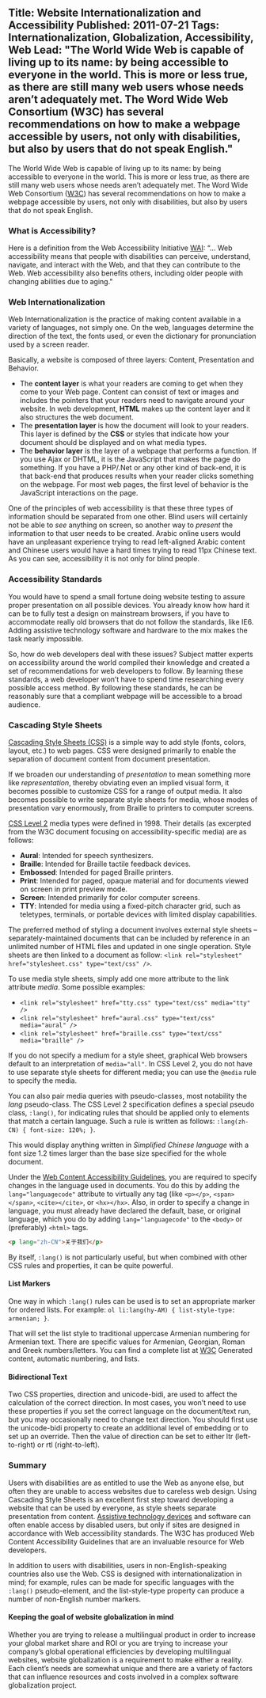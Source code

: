 Title: Website Internationalization and Accessibility
Published: 2011-07-21
Tags: Internationalization, Globalization, Accessibility, Web
Lead: "The World Wide Web is capable of living up to its name: by being accessible to everyone in the world. This is more or less true, as there are still many web users whose needs aren’t adequately met. The Word Wide Web Consortium (W3C) has several recommendations on how to make a webpage accessible by users, not only with disabilities, but also by users that do not speak English."
---
The World Wide Web is capable of living up to its name: by being accessible to everyone in the world. This is more or less true, as there are still many web users whose needs aren&#8217;t adequately met. The Word Wide Web Consortium ([W3C](http://www.w3.org/)) has several recommendations on how to make a webpage accessible by users, not only with disabilities, but also by users that do not speak English.

### What is Accessibility?

Here is a definition from the Web Accessibility Initiative [WAI](https://www.w3.org/WAI/fundamentals/accessibility-intro/): &#8220;… Web accessibility means that people with disabilities can perceive, understand, navigate, and interact with the Web, and that they can contribute to the Web. Web accessibility also benefits others, including older people with changing abilities due to aging."

### Web Internationalization

Web Internationalization is the practice of making content available in a variety of languages, not simply one. On the web, languages determine the direction of the text, the fonts used, or even the dictionary for pronunciation used by a screen reader.

Basically, a website is composed of three layers: Content, Presentation and Behavior.

* The **content layer** is what your readers are coming to get when they come to your Web page. Content can consist of text or images and includes the pointers that your readers need to navigate around your website. In web development, **HTML** makes up the content layer and it also structures the web document.
* The **presentation layer** is how the document will look to your readers. This layer is defined by the **CSS** or styles that indicate how your document should be displayed and on what media types.
* The **behavior layer** is the layer of a webpage that performs a function. If you use Ajax or DHTML, it is the JavaScript that makes the page do something. If you have a PHP/.Net or any other kind of back-end, it is that back-end that produces results when your reader clicks something on the webpage. For most web pages, the first level of behavior is the JavaScript interactions on the page.

One of the principles of web accessibility is that these three types of information should be separated from one other. Blind users will certainly not be able to *see* anything on screen, so another way to *present* the information to that user needs to be created. Arabic online users would have an unpleasant experience trying to read left-aligned Arabic content and Chinese users would have a hard times trying to read 11px Chinese text. As you can see, accessibility it is not only for blind people.

### Accessibility Standards

You would have to spend a small fortune doing  website testing to assure proper presentation on all possible devices. You already know how hard it can be to fully test a design on mainstream browsers, if you have to accommodate really old browsers that do not follow the standards, like IE6. Adding assistive technology software and hardware to the mix makes the task nearly impossible.

So, how do web developers deal with these issues? Subject matter experts on accessibility around the world compiled their knowledge and created a set of recommendations for web developers to follow. By learning these standards, a web developer won&#8217;t have to spend time researching every possible access method. By following these standards, he can be reasonably sure that a compliant webpage will be accessible to a broad audience.

### Cascading Style Sheets

[Cascading Style Sheets (CSS)](https://www.w3.org/Style/CSS/learning) is a simple way to add style (fonts, colors, layout, etc.) to web pages. CSS were designed primarily to enable the separation of document content from document presentation.

If we broaden our understanding of *presentation* to mean something more like *representation*, thereby obviating even an implied visual form, it becomes possible to customize CSS for a range of output media. It also becomes possible to write separate style sheets for media, whose modes of presentation vary enormously, from Braille to printers to computer screens.

[CSS Level 2](http://www.w3.org/TR/CSS21/) media types were defined in 1998. Their details (as excerpted from the W3C document focusing on accessibility-specific media) are as follows:

* **Aural**: Intended for speech synthesizers.
* **Braille**: Intended for Braille tactile feedback devices.
* **Embossed**: Intended for paged Braille printers.
* **Print**: Intended for paged, opaque material and for documents viewed on screen in print preview mode.
* **Screen**: Intended primarily for color computer screens.
* **TTY**: Intended for media using a fixed-pitch character grid, such as teletypes, terminals, or portable devices with limited display capabilities.

The preferred method of styling a document involves external style sheets &#8211; separately-maintained documents that can be included by reference in an unlimited number of HTML files and updated in one single operation. Style sheets are then linked to a document as follow: `<link rel="stylesheet" href="stylesheet.css" type="text/css" />`.

To use media style sheets, simply add one more attribute to the link attribute *media*. Some possible examples:

* `<link rel="stylesheet" href="tty.css" type="text/css" media="tty" />`
* `<link rel="stylesheet" href="aural.css" type="text/css" media="aural" />`
* `<link rel="stylesheet" href="braille.css" type="text/css" media="braille" />`

If you do not specify a medium for a style sheet, graphical Web browsers default to an interpretation of `media="all"`. In CSS Level 2, you do not have to use separate style sheets for different media; you can use the `@media` rule to specify the media.

You can also pair media queries with pseudo-classes, most notability the *lang* pseudo-class. The CSS Level 2 specification defines a special pseudo class, `:lang()`, for indicating rules that should be applied only to elements that match a certain language. Such a rule is written as follows: `:lang(zh-CN) { font-size: 120%; }`.

This would display anything written in *Simplified Chinese language* with a font size 1.2 times larger than the base size specified for the whole document.

Under the [Web Content Accessibility Guidelines](http://www.w3.org/TR/WCAG20/), you are required to specify changes in the language used in documents. You do this by adding the `lang="languagecode"` attribute to virtually any tag (like `<p></p>`, `<span></span>`, `<cite></cite>`, or `<hx></hx>`. Also, in order to specify a change in language, you must already have declared the default, base, or original language, which you do by adding `lang="languagecode"` to the `<body>` or (preferably) `<html>` tags.

```html
<p lang="zh-CN">关于我们</p>
```

By itself, `:lang()` is not particularly useful, but when combined with other CSS rules and properties, it can be quite powerful.

#### List Markers

One way in which `:lang()` rules can be used is to set an appropriate marker for ordered lists. For example: `ol li:lang(hy-AM) { list-style-type: armenian; }`.

That will set the list style to traditional uppercase Armenian numbering for Armenian text. There are specific values for Armenian, Georgian, Roman and Greek numbers/letters. You can find a complete list at [W3C](https://www.w3.org/TR/CSS21/generate.html#list-style) Generated content, automatic numbering, and lists.

#### Bidirectional Text
Two CSS properties, direction and unicode-bidi, are used to affect the calculation of the correct direction. In most cases, you won&#8217;t need to use these properties if you set the correct language on the document/text run, but you may occasionally need to change text direction. You should first use the unicode-bidi property to create an additional level of embedding or to set up an override. Then the value of direction can be set to either ltr (left-to-right) or rtl (right-to-left).

### Summary

Users with disabilities are as entitled to use the Web as anyone else, but often they are unable to access websites due to careless web design. Using Cascading Style Sheets is an excellent first step toward developing a website that can be used by everyone, as style sheets separate presentation from content. [Assistive technology devices](https://www.microsoft.com/en-us/accessibility/) and software can often enable access by disabled users, but only if sites are designed in accordance with Web accessibility standards. The W3C has produced Web Content Accessibility Guidelines that are an invaluable resource for Web developers.

In addition to users with disabilities, users in non-English-speaking countries also use the Web. CSS is designed with internationalization in mind; for example, rules can be made for specific languages with the `:lang()` pseudo-element, and the list-style-type property can produce a number of non-English number markers.

#### Keeping the goal of website globalization in mind

Whether you are trying to release a multilingual product in order to increase your global market share and ROI or you are trying to increase your company&#8217;s global operational efficiencies by developing multilingual websites, website globalization is a requirement to make either a reality. Each client&#8217;s needs are somewhat unique and there are a variety of factors that can influence resources and costs involved in a complex software globalization project.
